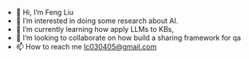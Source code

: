 - 👋 Hi, I’m Feng Liu
- 👀 I’m interested in doing some research about AI.
- 🌱 I’m currently learning how apply LLMs to KBs,
- 💞️ I’m looking to collaborate on how build a sharing framework for qa
- 📫 How to reach me lc030405@gmail.com

